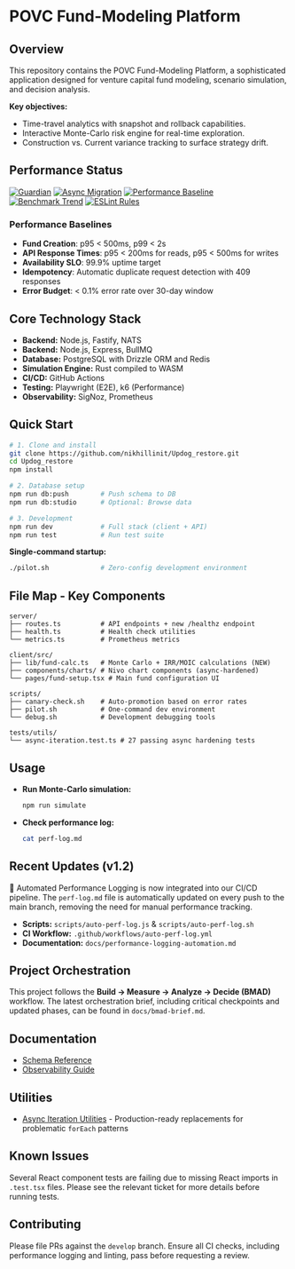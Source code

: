 # POVC Fund-Modeling Platform

## Overview

This repository contains the POVC Fund-Modeling Platform, a sophisticated application designed for venture capital fund modeling, scenario simulation, and decision analysis.

**Key objectives:**

* Time-travel analytics with snapshot and rollback capabilities.
* Interactive Monte-Carlo risk engine for real-time exploration.
* Construction vs. Current variance tracking to surface strategy drift.

## Performance Status

[![Guardian](https://github.com/nikhillinit/Updog_restore/actions/workflows/guardian.yml/badge.svg)](https://github.com/nikhillinit/Updog_restore/actions/workflows/guardian.yml)
[![Async Migration](https://img.shields.io/badge/dynamic/json?url=https://gist.githubusercontent.com/raw/28e11ae43a0f276ed3f9e22c0202101e/progress.json&query=$.migration&label=async%20migration&color=blue)](./ASYNC_HARDENING_OPTIMIZATION_EVALUATION.md)
[![Performance Baseline](https://img.shields.io/badge/perf_baseline-automated-blue)](https://github.com/nikhillinit/Updog_restore/actions/workflows/perf-baseline.yml)
[![Benchmark Trend](https://img.shields.io/badge/benchmark_tracking-active-success)](https://github.com/nikhillinit/Updog_restore/tree/gh-pages/dev/bench)
[![ESLint Rules](https://img.shields.io/badge/eslint_async-enforced-orange)](./eslint-rules/no-async-array-methods.js)

### Performance Baselines
- **Fund Creation**: p95 < 500ms, p99 < 2s
- **API Response Times**: p95 < 200ms for reads, p95 < 500ms for writes
- **Availability SLO**: 99.9% uptime target
- **Idempotency**: Automatic duplicate request detection with 409 responses
- **Error Budget**: < 0.1% error rate over 30-day window

## Core Technology Stack

* **Backend:** Node.js, Fastify, NATS
* **Backend:** Node.js, Express, BullMQ
* **Database:** PostgreSQL with Drizzle ORM and Redis
* **Simulation Engine:** Rust compiled to WASM
* **CI/CD:** GitHub Actions
* **Testing:** Playwright (E2E), k6 (Performance)
* **Observability:** SigNoz, Prometheus

## Quick Start

```bash
# 1. Clone and install
git clone https://github.com/nikhillinit/Updog_restore.git
cd Updog_restore
npm install

# 2. Database setup
npm run db:push        # Push schema to DB
npm run db:studio      # Optional: Browse data

# 3. Development
npm run dev            # Full stack (client + API)
npm run test           # Run test suite
```

**Single-command startup:**
```bash
./pilot.sh             # Zero-config development environment
```

## File Map - Key Components

```
server/
├── routes.ts          # API endpoints + new /healthz endpoint
├── health.ts          # Health check utilities
└── metrics.ts         # Prometheus metrics

client/src/
├── lib/fund-calc.ts   # Monte Carlo + IRR/MOIC calculations (NEW)
├── components/charts/ # Nivo chart components (async-hardened)
└── pages/fund-setup.tsx # Main fund configuration UI

scripts/
├── canary-check.sh    # Auto-promotion based on error rates
├── pilot.sh           # One-command dev environment
└── debug.sh           # Development debugging tools

tests/utils/
└── async-iteration.test.ts # 27 passing async hardening tests
```

## Usage

* **Run Monte-Carlo simulation:**

  ```bash
  npm run simulate
  ```
* **Check performance log:**

  ```bash
  cat perf-log.md
  ```

## Recent Updates (v1.2)

🚀 Automated Performance Logging is now integrated into our CI/CD pipeline. The `perf-log.md` file is automatically updated on every push to the main branch, removing the need for manual performance tracking.

* **Scripts:** `scripts/auto-perf-log.js` & `scripts/auto-perf-log.sh`
* **CI Workflow:** `.github/workflows/auto-perf-log.yml`
* **Documentation:** `docs/performance-logging-automation.md`

## Project Orchestration

This project follows the **Build → Measure → Analyze → Decide (BMAD)** workflow. The latest orchestration brief, including critical checkpoints and updated phases, can be found in `docs/bmad-brief.md`.

## Documentation

- [Schema Reference](docs/schema.md)
- [Observability Guide](docs/observability.md)

## Utilities

- [Async Iteration Utilities](docs/dev/async-iteration.md) - Production-ready replacements for problematic `forEach` patterns

## Known Issues

Several React component tests are failing due to missing React imports in `.test.tsx` files. Please see the relevant ticket for more details before running tests.

## Contributing

Please file PRs against the `develop` branch.
Ensure all CI checks, including performance logging and linting, pass before requesting a review.
